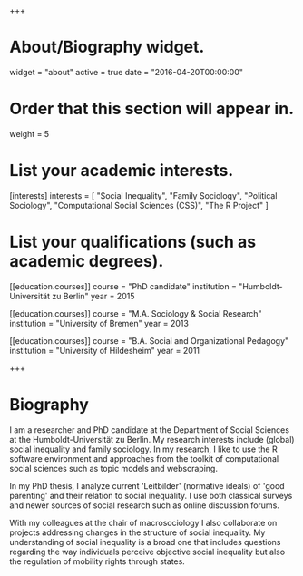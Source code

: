 +++
# About/Biography widget.
widget = "about"
active = true
date = "2016-04-20T00:00:00"

# Order that this section will appear in.
weight = 5

# List your academic interests.
[interests]
  interests = [
    "Social Inequality",
    "Family Sociology",
    "Political Sociology",
    "Computational Social Sciences (CSS)",
    "The R Project"
  ]

# List your qualifications (such as academic degrees).
[[education.courses]]
  course = "PhD candidate"
  institution = "Humboldt-Universität zu Berlin"
  year = 2015

[[education.courses]]
  course = "M.A. Sociology & Social Research"
  institution = "University of Bremen"
  year = 2013

[[education.courses]]
  course = "B.A. Social and Organizational Pedagogy"
  institution = "University of Hildesheim"
  year = 2011
 
+++

# Biography

I am a researcher and PhD candidate at the Department of Social Sciences at the Humboldt-Universität zu Berlin. My research interests include (global) social inequality and family sociology. In my research, I like to use the R software environment and approaches from the toolkit of computational social sciences such as topic models and webscraping.

In my PhD thesis, I analyze current 'Leitbilder' (normative ideals) of 'good parenting' and their relation to social inequality. I use both classical surveys and newer sources of social research such as online discussion forums. 

With my colleagues at the chair of macrosociology I also collaborate on projects addressing changes in the structure of social inequality. My understanding of social inequality is a broad one that includes questions regarding the way individuals perceive objective social inequality but also the regulation of mobility rights through states. 